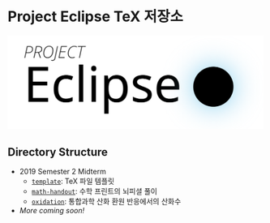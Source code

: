 # Project Eclipse TeX 저장소
<p align="center">
    <img src="./logo.png">
</p>

## Directory Structure
- 2019 Semester 2 Midterm
    - [`template`](https://github.com/project-eclipse/2019-semester2-midterm/tree/master/template): TeX 파일 템플릿
    - [`math-handout`](https://github.com/project-eclipse/2019-semester2-midterm/tree/master/math-handout): 수학 프린트의 뇌피셜 풀이
    - [`oxidation`](https://github.com/project-eclipse/2019-semester2-midterm/tree/master/oxidation): 통합과학 산화 환원 반응에서의 산화수
- *More coming soon!*
